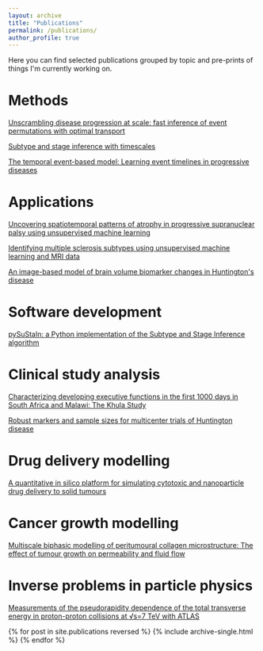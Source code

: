 ```yaml
---
layout: archive
title: "Publications"
permalink: /publications/
author_profile: true
---
```


Here you can find selected publications grouped by topic and pre-prints of things I'm currently working on.

Methods
===

[Unscrambling disease progression at scale: fast inference of event permutations with optimal transport](https://proceedings.neurips.cc/paper_files/paper/2024/hash/73c362193e3e23188b2a74de7824cc4c-Abstract-Conference.html)

[Subtype and stage inference with timescales](https://link.springer.com/chapter/10.1007/978-3-031-34048-2_2)

[The temporal event-based model: Learning event timelines in progressive diseases](https://direct.mit.edu/imag/article/doi/10.1162/imag_a_00010/117183/The-temporal-event-based-model-Learning-event)

Applications
===

[Uncovering spatiotemporal patterns of atrophy in progressive supranuclear palsy using unsupervised machine learning](http://dx.doi.org/10.1093/braincomms/fcad048)

[Identifying multiple sclerosis subtypes using unsupervised machine learning and MRI data](https://www.nature.com/articles/s41467-021-22265-2)

[An image-based model of brain volume biomarker changes in Huntington's disease](http://pawij.github.io/files/paper_acn_2018.pdf)

Software development
===

[pySuStaIn: a Python implementation of the Subtype and Stage Inference algorithm](https://pubmed.ncbi.nlm.nih.gov/34926780/)

Clinical study analysis
===

[Characterizing developing executive functions in the first 1000 days in South Africa and Malawi: The Khula Study](https://wellcomeopenresearch.org/articles/9-157)

[Robust markers and sample sizes for multicenter trials of Huntington disease](http://pawij.github.io/files/paper_an_2020.pdf)

Drug delivery modelling
===

[A quantitative in silico platform for simulating cytotoxic and nanoparticle drug delivery to solid tumours](http://pawij.github.io/files/paper_rsif_2019.pdf)

Cancer growth modelling
===

[Multiscale biphasic modelling of peritumoural collagen microstructure: The effect of tumour growth on permeability and fluid flow](http://pawij.github.io/files/paper_pone_2017.pdf)

Inverse problems in particle physics
===

[Measurements of the pseudorapidity dependence of the total transverse energy in proton-proton collisions at √s=7 TeV with ATLAS](http://pawij.github.io/files/paper_jhep_2012.pdf)

<!-- {% include base_path %} -->

{% for post in site.publications reversed %}
  {% include archive-single.html %}
{% endfor %}

